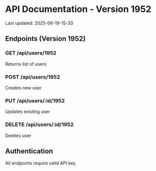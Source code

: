 # API Documentation - Version 1952
Last updated: 2025-06-19-15-33

## Endpoints (Version 1952)

### GET /api/users/1952
Returns list of users

### POST /api/users/1952
Creates new user

### PUT /api/users/:id/1952
Updates existing user

### DELETE /api/users/:id/1952
Deletes user

## Authentication
All endpoints require valid API key.
